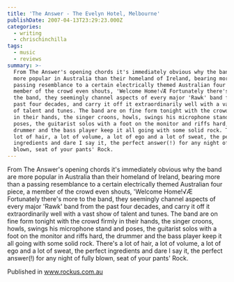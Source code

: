 ```yaml
---
title: 'The Answer - The Evelyn Hotel, Melbourne'
publishDate: 2007-04-13T23:29:23.000Z
categories:
  - writing
  - chrischinchilla
tags:
  - music
  - reviews
summary: >-
  From The Answer's opening chords it's immediately obvious why the band are
  more popular in Australia than their homeland of Ireland, bearing more than a
  passing resemblance to a certain electrically themed Australian four piece, a
  member of the crowd even shouts, 'Welcome Home!√Æ Fortunately there's more to
  the band, they seemingly channel aspects of every major 'Rawk' band from the
  past four decades, and carry it off it extraordinarily well with a vast show
  of talent and tunes. The band are on fine form tonight with the crowd firmly
  in their hands, the singer croons, howls, swings his microphone stand and
  poses, the guitarist solos with a foot on the monitor and riffs hard, the
  drummer and the bass player keep it all going with some solid rock. There's a
  lot of hair, a lot of volume, a lot of ego and a lot of sweat, the perfect
  ingredients and dare I say it, the perfect answer(!) for any night of fully
  blown, seat of your pants' Rock.
---
```


From The Answer's opening chords it's immediately obvious why the band are more popular in Australia than their homeland of Ireland, bearing more than a passing resemblance to a certain electrically themed Australian four piece, a member of the crowd even shouts, 'Welcome Home!√Æ Fortunately there's more to the band, they seemingly channel aspects of every major 'Rawk' band from the past four decades, and carry it off it extraordinarily well with a vast show of talent and tunes. The band are on fine form tonight with the crowd firmly in their hands, the singer croons, howls, swings his microphone stand and poses, the guitarist solos with a foot on the monitor and riffs hard, the drummer and the bass player keep it all going with some solid rock. There's a lot of hair, a lot of volume, a lot of ego and a lot of sweat, the perfect ingredients and dare I say it, the perfect answer(!) for any night of fully blown, seat of your pants' Rock.

Published in www.rockus.com.au
